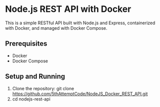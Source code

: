 # Node.js REST API with Docker

This is a simple RESTful API built with Node.js and Express, containerized with Docker, and managed with Docker Compose.

## Prerequisites

- Docker
- Docker Compose

## Setup and Running

1. Clone the repository:
   git clone https://github.com/5thAttemptCode/NodeJS_Docker_REST_API.git  
2. cd nodejs-rest-api
